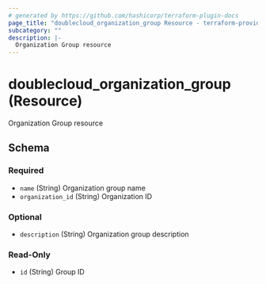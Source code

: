 ```yaml
---
# generated by https://github.com/hashicorp/terraform-plugin-docs
page_title: "doublecloud_organization_group Resource - terraform-provider-doublecloud"
subcategory: ""
description: |-
  Organization Group resource
---
```


# doublecloud_organization_group (Resource)

Organization Group resource



<!-- schema generated by tfplugindocs -->
## Schema

### Required

- `name` (String) Organization group name
- `organization_id` (String) Organization ID

### Optional

- `description` (String) Organization group description

### Read-Only

- `id` (String) Group ID
